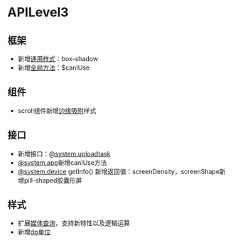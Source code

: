 <!-- 源地址: https://iot.mi.com/vela/quickapp/zh/guide/version/APILevel3.html -->

# APILevel3

## 框架

  * 新增[通用样式](</vela/quickapp/zh/components/general/style.html>)：box-shadow
  * 新增[全局方法](</vela/quickapp/zh/guide/framework/script/global-data-method.html>)：$canIUse

## 组件

  * scroll组件新增[边缘吸附](</vela/quickapp/zh/components/container/scroll.html>)样式

## 接口

  * 新增接口：[@system.uploadtask](</vela/quickapp/zh/features/network/uploadtask.html>)
  * [@system.app](</vela/quickapp/zh/features/basic/app.html>)新增canIUse方法
  * [@system.device](</vela/quickapp/zh/features/basic/device.html>) getInfo() 新增返回值：screenDensity，screenShape新增pill-shaped胶囊形屏

## 样式

  * 扩展[媒体查询](</vela/quickapp/zh/guide/framework/style/media-query.html>)，支持新特性以及逻辑运算
  * 新增[dp单位](</vela/quickapp/zh/guide/framework/style/page-style-and-layout.html>)

